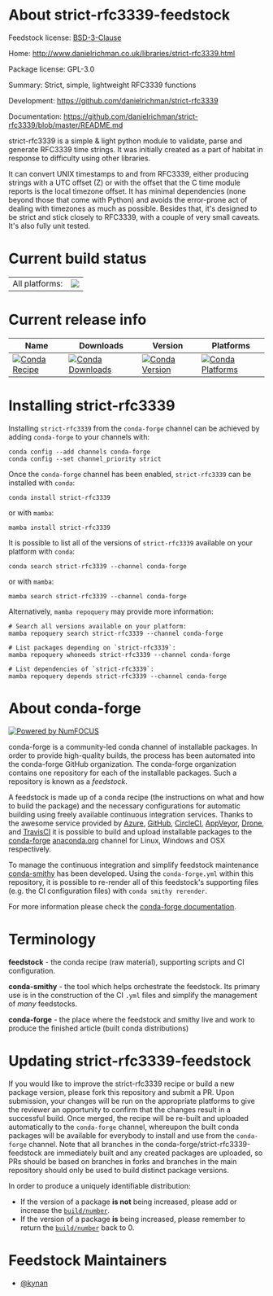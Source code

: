 About strict-rfc3339-feedstock
==============================

Feedstock license: [BSD-3-Clause](https://github.com/conda-forge/strict-rfc3339-feedstock/blob/main/LICENSE.txt)

Home: http://www.danielrichman.co.uk/libraries/strict-rfc3339.html

Package license: GPL-3.0

Summary: Strict, simple, lightweight RFC3339 functions

Development: https://github.com/danielrichman/strict-rfc3339

Documentation: https://github.com/danielrichman/strict-rfc3339/blob/master/README.md

strict-rfc3339 is a simple & light python module to validate, parse and
generate RFC3339 time strings. It was initially created as a part of
habitat in response to difficulty using other libraries.

It can convert UNIX timestamps to and from RFC3339, either producing
strings with a UTC offset (Z) or with the offset that the C time module
reports is the local timezone offset. It has minimal dependencies (none
beyond those that come with Python) and avoids the error-prone act of
dealing with timezones as much as possible. Besides that, it's designed to
be strict and stick closely to RFC3339, with a couple of very small
caveats. It's also fully unit tested.


Current build status
====================


<table><tr><td>All platforms:</td>
    <td>
      <a href="https://dev.azure.com/conda-forge/feedstock-builds/_build/latest?definitionId=4360&branchName=main">
        <img src="https://dev.azure.com/conda-forge/feedstock-builds/_apis/build/status/strict-rfc3339-feedstock?branchName=main">
      </a>
    </td>
  </tr>
</table>

Current release info
====================

| Name | Downloads | Version | Platforms |
| --- | --- | --- | --- |
| [![Conda Recipe](https://img.shields.io/badge/recipe-strict--rfc3339-green.svg)](https://anaconda.org/conda-forge/strict-rfc3339) | [![Conda Downloads](https://img.shields.io/conda/dn/conda-forge/strict-rfc3339.svg)](https://anaconda.org/conda-forge/strict-rfc3339) | [![Conda Version](https://img.shields.io/conda/vn/conda-forge/strict-rfc3339.svg)](https://anaconda.org/conda-forge/strict-rfc3339) | [![Conda Platforms](https://img.shields.io/conda/pn/conda-forge/strict-rfc3339.svg)](https://anaconda.org/conda-forge/strict-rfc3339) |

Installing strict-rfc3339
=========================

Installing `strict-rfc3339` from the `conda-forge` channel can be achieved by adding `conda-forge` to your channels with:

```
conda config --add channels conda-forge
conda config --set channel_priority strict
```

Once the `conda-forge` channel has been enabled, `strict-rfc3339` can be installed with `conda`:

```
conda install strict-rfc3339
```

or with `mamba`:

```
mamba install strict-rfc3339
```

It is possible to list all of the versions of `strict-rfc3339` available on your platform with `conda`:

```
conda search strict-rfc3339 --channel conda-forge
```

or with `mamba`:

```
mamba search strict-rfc3339 --channel conda-forge
```

Alternatively, `mamba repoquery` may provide more information:

```
# Search all versions available on your platform:
mamba repoquery search strict-rfc3339 --channel conda-forge

# List packages depending on `strict-rfc3339`:
mamba repoquery whoneeds strict-rfc3339 --channel conda-forge

# List dependencies of `strict-rfc3339`:
mamba repoquery depends strict-rfc3339 --channel conda-forge
```


About conda-forge
=================

[![Powered by
NumFOCUS](https://img.shields.io/badge/powered%20by-NumFOCUS-orange.svg?style=flat&colorA=E1523D&colorB=007D8A)](https://numfocus.org)

conda-forge is a community-led conda channel of installable packages.
In order to provide high-quality builds, the process has been automated into the
conda-forge GitHub organization. The conda-forge organization contains one repository
for each of the installable packages. Such a repository is known as a *feedstock*.

A feedstock is made up of a conda recipe (the instructions on what and how to build
the package) and the necessary configurations for automatic building using freely
available continuous integration services. Thanks to the awesome service provided by
[Azure](https://azure.microsoft.com/en-us/services/devops/), [GitHub](https://github.com/),
[CircleCI](https://circleci.com/), [AppVeyor](https://www.appveyor.com/),
[Drone](https://cloud.drone.io/welcome), and [TravisCI](https://travis-ci.com/)
it is possible to build and upload installable packages to the
[conda-forge](https://anaconda.org/conda-forge) [anaconda.org](https://anaconda.org/)
channel for Linux, Windows and OSX respectively.

To manage the continuous integration and simplify feedstock maintenance
[conda-smithy](https://github.com/conda-forge/conda-smithy) has been developed.
Using the ``conda-forge.yml`` within this repository, it is possible to re-render all of
this feedstock's supporting files (e.g. the CI configuration files) with ``conda smithy rerender``.

For more information please check the [conda-forge documentation](https://conda-forge.org/docs/).

Terminology
===========

**feedstock** - the conda recipe (raw material), supporting scripts and CI configuration.

**conda-smithy** - the tool which helps orchestrate the feedstock.
                   Its primary use is in the construction of the CI ``.yml`` files
                   and simplify the management of *many* feedstocks.

**conda-forge** - the place where the feedstock and smithy live and work to
                  produce the finished article (built conda distributions)


Updating strict-rfc3339-feedstock
=================================

If you would like to improve the strict-rfc3339 recipe or build a new
package version, please fork this repository and submit a PR. Upon submission,
your changes will be run on the appropriate platforms to give the reviewer an
opportunity to confirm that the changes result in a successful build. Once
merged, the recipe will be re-built and uploaded automatically to the
`conda-forge` channel, whereupon the built conda packages will be available for
everybody to install and use from the `conda-forge` channel.
Note that all branches in the conda-forge/strict-rfc3339-feedstock are
immediately built and any created packages are uploaded, so PRs should be based
on branches in forks and branches in the main repository should only be used to
build distinct package versions.

In order to produce a uniquely identifiable distribution:
 * If the version of a package **is not** being increased, please add or increase
   the [``build/number``](https://docs.conda.io/projects/conda-build/en/latest/resources/define-metadata.html#build-number-and-string).
 * If the version of a package **is** being increased, please remember to return
   the [``build/number``](https://docs.conda.io/projects/conda-build/en/latest/resources/define-metadata.html#build-number-and-string)
   back to 0.

Feedstock Maintainers
=====================

* [@kynan](https://github.com/kynan/)

